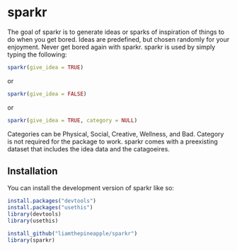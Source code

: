 
<!-- README.md is generated from README.Rmd. Please edit that file -->

# sparkr

<!-- badges: start -->
<!-- badges: end -->

The goal of sparkr is to generate ideas or sparks of inspiration of
things to do when you get bored. Ideas are predefined, but chosen
randomly for your enjoyment. Never get bored again with sparkr. sparkr
is used by simply typing the following:

``` r
sparkr(give_idea = TRUE) 
```

or

``` r
sparkr(give_idea = FALSE)
```

or

``` r
sparkr(give_idea = TRUE, category = NULL)
```

Categories can be Physical, Social, Creative, Wellness, and Bad.
Category is not required for the package to work. sparkr comes with a
preexisting dataset that includes the idea data and the catagoeires.

## Installation

You can install the development version of sparkr like so:

``` r
install.packages("devtools")
install.packages("usethis")
library(devtools)
library(usethis)

install_github("liamthepineapple/sparkr")
library(sparkr)
```
